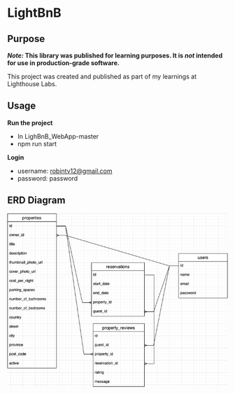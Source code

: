 # LightBnB

## Purpose

**_Note:_ This library was published for learning purposes. It is _not_ intended for use in production-grade software.**

This project was created and published as part of my learnings at Lighthouse Labs. 

## Usage

**Run the project**
- In LighBnB_WebApp-master
- npm run start

**Login**
- username: robintv12@gmail.com
- password: password

## ERD Diagram
!["ERD Diagram"](https://github.com/robinshrestha12/LightBnB/blob/main/LighthouseBNB_ERD/LightBnB_ERD.png?raw=true)